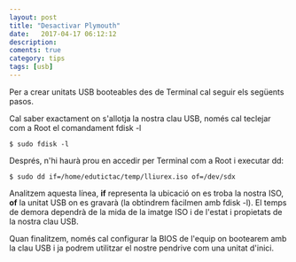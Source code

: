 ```yaml
---
layout: post
title: "Desactivar Plymouth"
date:   2017-04-17 06:12:12
description:
coments: true
category: tips
tags: [usb]
---
```

Per a crear unitats USB booteables des de Terminal cal seguir els següents pasos.

Cal saber exactament on s'allotja la nostra clau USB, només cal teclejar com  a Root el comandament fdisk -l

    $ sudo fdisk -l

Després, n'hi haurà prou en accedir per Terminal com a Root i executar dd:

    $ sudo dd if=/home/edutictac/temp/lliurex.iso of=/dev/sdx

Analitzem aquesta línea, **if** representa la ubicació on es troba la nostra ISO, **of** la unitat USB on es gravarà (la obtindrem fàcilmen amb fdisk -l). El temps de demora dependrà de la mida de la imatge ISO i de l'estat i propietats de la nostra clau USB.

Quan finalitzem, només cal configurar la BIOS de l'equip on bootearem amb la clau USB i ja podrem utilitzar el nostre pendrive com una unitat d'inici.
